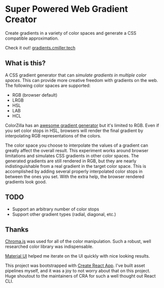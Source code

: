 # Super Powered Web Gradient Creator

Create gradients in a variety of color spaces and generate a CSS compatible approximation.

Check it out! [gradients.cmiller.tech](https://gradients.cmiller.tech)


## What is this?

 A CSS gradient generator that can _simulate gradients in multiple color spaces_. This can provide more creative freedom with gradients on the web. The following color spaces are supported:

 - RGB (browser default)
 - LRGB
 - HSL
 - LAB
 - HCL

 ColorZilla has an [awesome gradient generator](http://www.colorzilla.com/gradient-editor/) but it's limited to RGB. Even if you set color stops in HSL, browsers will render the final gradient by interpolating RGB representations of the colors.

 The color space you choose to interpolate the values of a gradient can greatly affect the overall result. This experiment works around browser limitations and simulates CSS gradients in other color spaces. The generated gradients are still rendered in RGB, but they are nearly indistinguishable from a real gradient in the target color space. This is accomplished by adding several properly interpolated color stops in between the ones you set. With the extra help, the browser rendered gradients look good.


 ## TODO

 - Support an arbitrary number of color stops
 - Support other gradient types (radial, diagonal, etc.)


 ## Thanks

[Chroma.js](https://github.com/gka/chroma.js) was used for all of the color manipulation. Such a robust, well researched color library was indispensable.

[Material UI](http://www.material-ui.com) helped me iterate on the UI quickly with nice looking results.

This project was bootstrapped with [Create React App](https://github.com/facebookincubator/create-react-app). I've built asset pipelines myself, and it was a joy to not worry about that on this project. Huge shoutout to the maintainers of CRA for such a well thought out React CLI.
